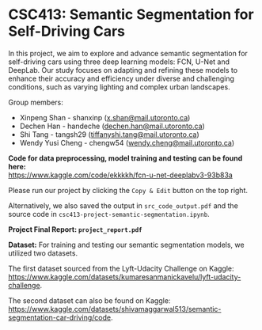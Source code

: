 # CSC413: Semantic Segmentation for Self-Driving Cars

In this project, we aim to explore and advance semantic segmentation for self-driving cars using three deep learning models: FCN, U-Net and DeepLab. Our study focuses on adapting and refining these models to enhance their accuracy and efficiency under diverse and challenging conditions, such as varying lighting and complex urban landscapes.

Group members:

- Xinpeng Shan - shanxinp (x.shan@mail.utoronto.ca)
- Dechen Han - handeche (dechen.han@mail.utoronto.ca)
- Shi Tang - tangsh29 (tiffanyshi.tang@mail.utoronto.ca)
- Wendy Yusi Cheng - chengw54 (wendy.cheng@mail.utoronto.ca)

**Code for data preprocessing, model training and testing can be found here:** \
  https://www.kaggle.com/code/ekkkkh/fcn-u-net-deeplabv3-93b83a

Please run our project by clicking the `Copy & Edit` button on the top right.

Alternatively, we also saved the output in `src_code_output.pdf` and the source code in `csc413-project-semantic-segmentation.ipynb`.

**Project Final Report: `project_report.pdf`**

**Dataset:**
For training and testing our semantic segmentation models, we utilized two datasets. 

The first dataset sourced from the Lyft-Udacity Challenge on Kaggle: https://www.kaggle.com/datasets/kumaresanmanickavelu/lyft-udacity-challenge.  

The second dataset can also be found on Kaggle: https://www.kaggle.com/datasets/shivamaggarwal513/semantic-segmentation-car-driving/code.
